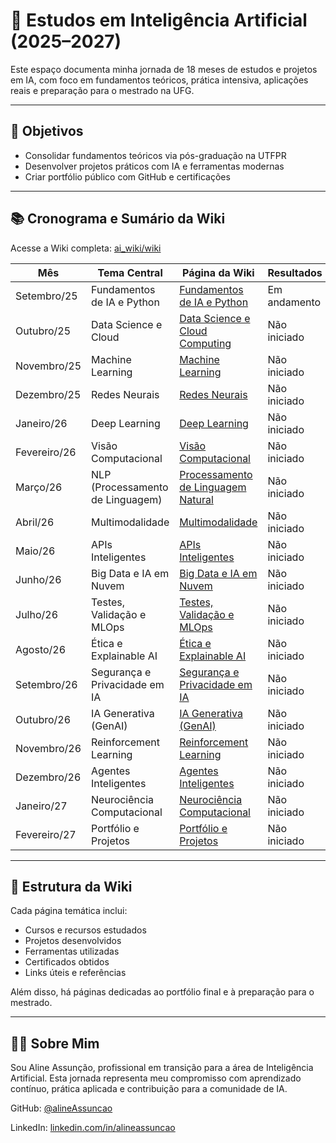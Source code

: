# 🧠 Estudos em Inteligência Artificial (2025–2027)

Este espaço documenta minha jornada de 18 meses de estudos e projetos em IA, com foco em fundamentos teóricos, prática intensiva, aplicações reais e preparação para o mestrado na UFG.

---

## 🎯 Objetivos

- Consolidar fundamentos teóricos via pós-graduação na UTFPR
- Desenvolver projetos práticos com IA e ferramentas modernas
- Criar portfólio público com GitHub e certificações

---

## 📚 Cronograma e Sumário da Wiki

Acesse a Wiki completa: [ai_wiki/wiki](https://github.com/alineAssuncao/ai_wiki/wiki)


| Mês           | Tema Central                           | Página da Wiki                                                                                                           | Resultados     |
|---------------|----------------------------------------|--------------------------------------------------------------------------------------------------------------------------|----------------|
| Setembro/25   | Fundamentos de IA e Python             | [Fundamentos de IA e Python](https://github.com/alineAssuncao/ai_wiki/wiki/Fundamentos-de-IA-e-Python)                   | Em andamento   |
| Outubro/25    | Data Science e Cloud                   | [Data Science e Cloud Computing](https://github.com/alineAssuncao/ai_wiki/wiki/Data-Science-e-Cloud-Computing)           | Não iniciado   |
| Novembro/25   | Machine Learning                       | [Machine Learning](https://github.com/alineAssuncao/ai_wiki/wiki/Machine-Learning)                                       | Não iniciado   |
| Dezembro/25   | Redes Neurais                          | [Redes Neurais](https://github.com/alineAssuncao/ai_wiki/wiki/Redes-Neurais)                                             | Não iniciado   |
| Janeiro/26    | Deep Learning                          | [Deep Learning](https://github.com/alineAssuncao/ai_wiki/wiki/Deep-Learning)                                             | Não iniciado   |
| Fevereiro/26  | Visão Computacional                    | [Visão Computacional](https://github.com/alineAssuncao/ai_wiki/wiki/Vis%C3%A3o-Computacional)                            | Não iniciado   |
| Março/26      | NLP (Processamento de Linguagem)       | [Processamento de Linguagem Natural](https://github.com/alineAssuncao/ai_wiki/wiki/Processamento-de-Linguagem-Natural)   | Não iniciado   |
| Abril/26      | Multimodalidade                        | [Multimodalidade](https://github.com/alineAssuncao/ai_wiki/wiki/Multimodalidade)                                         | Não iniciado   |
| Maio/26       | APIs Inteligentes                      | [APIs Inteligentes](https://github.com/alineAssuncao/ai_wiki/wiki/APIs-Inteligentes)                                     | Não iniciado   |
| Junho/26      | Big Data e IA em Nuvem                 | [Big Data e IA em Nuvem](https://github.com/alineAssuncao/ai_wiki/wiki/Big-Data-e-IA-em-Nuvem)                           | Não iniciado   |
| Julho/26      | Testes, Validação e MLOps              | [Testes, Validação e MLOps](https://github.com/alineAssuncao/ai_wiki/wiki/Testes,-Valida%C3%A7%C3%A3o-e-MLOps)           | Não iniciado   |
| Agosto/26     | Ética e Explainable AI                 | [Ética e Explainable AI](https://github.com/alineAssuncao/ai_wiki/wiki/%C3%89tica-e-Explainable-AI)                      | Não iniciado   |
| Setembro/26   | Segurança e Privacidade em IA          | [Segurança e Privacidade em IA](https://github.com/alineAssuncao/ai_wiki/wiki/Seguran%C3%A7a-e-Privacidade-em-IA)        | Não iniciado   |
| Outubro/26    | IA Generativa (GenAI)                  | [IA Generativa (GenAI)](https://github.com/alineAssuncao/ai_wiki/wiki/IA-Generativa)                                     | Não iniciado   |
| Novembro/26   | Reinforcement Learning                 | [Reinforcement Learning](https://github.com/alineAssuncao/ai_wiki/wiki/Reinforcement-Learning)                           | Não iniciado   |
| Dezembro/26   | Agentes Inteligentes                   | [Agentes Inteligentes](https://github.com/alineAssuncao/ai_wiki/wiki/Agentes-Inteligentes)                               | Não iniciado   |
| Janeiro/27    | Neurociência Computacional             | [Neurociência Computacional](https://github.com/alineAssuncao/ai_wiki/wiki/Neuroci%C3%AAncia-Computacional)              | Não iniciado   |
| Fevereiro/27  | Portfólio e Projetos                   | [Portfólio e Projetos](https://github.com/alineAssuncao/ai_wiki/wiki/Portf%C3%B3lio-e-Projetos)                          | Não iniciado   |


---

## 📁 Estrutura da Wiki

Cada página temática inclui:

- Cursos e recursos estudados
- Projetos desenvolvidos
- Ferramentas utilizadas
- Certificados obtidos
- Links úteis e referências

Além disso, há páginas dedicadas ao portfólio final e à preparação para o mestrado.

---

## 👩‍💻 Sobre Mim

Sou Aline Assunção, profissional em transição para a área de Inteligência Artificial. Esta jornada representa meu compromisso com aprendizado contínuo, prática aplicada e contribuição para a comunidade de IA.

GitHub: [@alineAssuncao](https://github.com/alineAssuncao)  

LinkedIn: [linkedin.com/in/alineassuncao](https://www.linkedin.com/in/alineassuncao)
